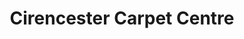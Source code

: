 ---
title: "Cirencester Carpet Centre"
url: /cirencester/cirencester-carpet-centre/
shop: carpet
---